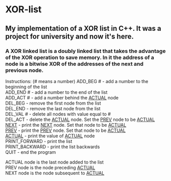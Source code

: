 # XOR-list
## My implementation of a XOR list in C++. It was a project for university and now it's here.

### A XOR linked list is a doubly linked list that takes the advantage of the XOR operation to save memory. In it the address of a node is a bitwise XOR of the addresses of the next and previous node. 

Instructions:
(# means a number)
ADD_BEG # - add a number to the beginning of the list<br />
ADD_END # - add a number to the end of the list<br />
ADD_ACT # - add a number behind the [ACTUAL](#act) node<br />
DEL_BEG - remove the first node from the list<br />
DEL_END - remove the last node from the list<br />
DEL_VAL # - delete all nodes with value equal to #<br />
DEL_ACT - delete the [ACTUAL](#act) node. Set the [PREV](#prev) node to be [ACTUAL](#act)<br />
[NEXT](#next) - print the [NEXT](#next) node. Set that node to be [ACTUAL](#act)<br />
[PREV](#prev) - print the [PREV](#prev) node. Set that node to be [ACTUAL](#act)<br />
[ACTUAL](#act) - print the value of [ACTUAL](#act) node<br />
PRINT_FORWARD - print the list<br />
PRINT_BACKWARD - print the list backwards<br />
QUIT - end the program<br />


<a name="act">ACTUAL</a> node is the last node added to the list<br />
<a name="prev">PREV</a> node is the node preceding [ACTUAL](#act)<br />
<a name="next">NEXT</a> node is the node subsequent to [ACTUAL](#act)